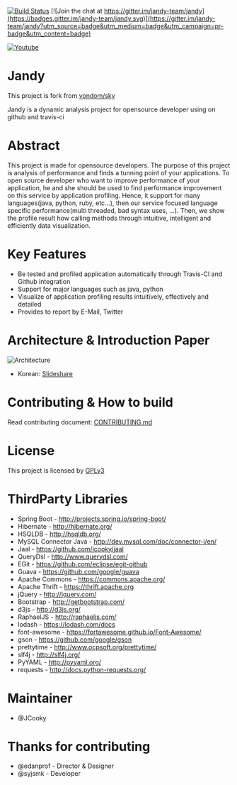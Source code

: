 [![Build Status](https://travis-ci.org/jcooky/jandy.svg?branch=master)](https://travis-ci.org/jcooky/jandy)
[![Join the chat at https://gitter.im/jandy-team/jandy](https://badges.gitter.im/jandy-team/jandy.svg)](https://gitter.im/jandy-team/jandy?utm_source=badge&utm_medium=badge&utm_campaign=pr-badge&utm_content=badge)

[![Youtube](http://img.youtube.com/vi/egQPHdQj-UU/0.jpg)](http://www.youtube.com/watch?v=egQPHdQj-UU)
# Jandy 

This project is fork from [vondom/sky](https://github.com/vondom/sky)

Jandy is a dynamic analysis project for opensource developer using on github and travis-ci

# Abstract
This project is made for opensource developers. The purpose of this project is analysis of performance and finds a tunning point of your applications. To open source developer who want to improve performance of your application, he and she should be used to find performance improvement on this service by application profiling. Hence, it support for many languages(java, python, ruby, etc…), then our service focused language specific performance(multi threaded, bad syntax uses, …). Then, we show the profile result how calling methods through intuitive, intelligent and efficiently data visualization.

# Key Features
* Be tested and profiled application automatically through Travis-CI and Github integration
* Support for major languages such as java, python
* Visualize of application profiling results intuitively, effectively and detailed
* Provides to report by E-Mail, Twitter

# Architecture & Introduction Paper
![Architecture](https://raw.github.com/jcooky/jandy/master/docs/img/arch.jpg "Jandy Service Flow")
* Korean: [Slideshare](http://www.slideshare.net/ssuserea348e/jandy-introduction-paper)

# Contributing & How to build
Read contributing document: [CONTRIBUTING.md](https://github.com/jcooky/jandy/blob/master/CONTRIBUTING.md)

# License
This project is licensed by [GPLv3](https://github.com/jcooky/jandy/blob/master/LICENSE)

# ThirdParty Libraries
* Spring Boot - http://projects.spring.io/spring-boot/
* Hibernate - http://hibernate.org/
* HSQLDB - http://hsqldb.org/
* MySQL Connector Java - http://dev.mysql.com/doc/connector-j/en/
* Jaal - https://github.com/jcooky/jaal
* QueryDsl - http://www.querydsl.com/
* EGit - https://github.com/eclipse/egit-github
* Guava - https://github.com/google/guava
* Apache Commons - https://commons.apache.org/
* Apache Thrift - https://thrift.apache.org
* jQuery - http://jquery.com/
* Bootstrap - http://getbootstrap.com/
* d3js - http://d3js.org/
* RaphaelJS - http://raphaeljs.com/
* lodash - https://lodash.com/docs
* font-awesome - https://fortawesome.github.io/Font-Awesome/
* gson - https://github.com/google/gson
* prettytime - http://www.ocpsoft.org/prettytime/
* slf4j - http://slf4j.org/
* PyYAML - http://pyyaml.org/
* requests - http://docs.python-requests.org/

# Maintainer
* @JCooky

# Thanks for contributing
* @edanprof - Director & Designer
* @syjsmk - Developer
